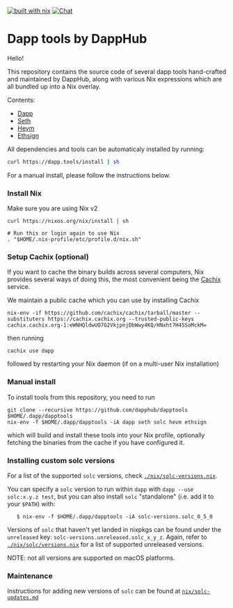 [![built with nix](https://builtwithnix.org/badge.svg)](https://builtwithnix.org)
[![Chat](https://img.shields.io/badge/community-chat-blue.svg?style=flat-square)](https://dapphub.chat)

# Dapp tools by DappHub

Hello!

This repository contains the source code of several dapp tools
hand-crafted and maintained by DappHub, along with various Nix
expressions which are all bundled up into a Nix overlay.

Contents:

- [Dapp](./src/dapp)
- [Seth](./src/seth)
- [Hevm](./src/hevm)
- [Ethsign](./src/hevm)

All dependencies and tools can be automaticaly installed by running:
```sh
curl https://dapp.tools/install | sh
```

For a manual install, please follow the instructions below.

### Install Nix

Make sure you are using Nix v2

    curl https://nixos.org/nix/install | sh

    # Run this or login again to use Nix
    . "$HOME/.nix-profile/etc/profile.d/nix.sh"

### Setup Cachix (optional)

If you want to cache the binary builds across several computers, Nix
provides several ways of doing this, the most convenient being
the [Cachix](https://cachix.org) service.

We maintain a public cache which you can use by installing Cachix

    nix-env -if https://github.com/cachix/cachix/tarball/master --substituters https://cachix.cachix.org --trusted-public-keys cachix.cachix.org-1:eWNHQldwUO7G2VkjpnjDbWwy4KQ/HNxht7H4SSoMckM=

then running

    cachix use dapp

followed by restarting your Nix daemon (if on a multi-user Nix installation)

### Manual install

To install tools from this repository, you need to run

    git clone --recursive https://github.com/dapphub/dapptools $HOME/.dapp/dapptools
    nix-env -f $HOME/.dapp/dapptools -iA dapp seth solc hevm ethsign

which will build and install these tools into your Nix profile, optionally
fetching the binaries from the cache if you have configured it.

### Installing custom solc versions

For a list of the supported `solc` versions, check
[`./nix/solc-versions.nix`](./nix/solc-versions.nix).

You can specify a `solc` version to run within `dapp` with `dapp --use
solc:x.y.z test`, but you can also install `solc` "standalone" (i.e. add it to
your `$PATH`) with:

```
   $ nix-env -f $HOME/.dapp/dapptools -iA solc-versions.solc_0_5_0
```

Versions of `solc` that haven't yet landed in nixpkgs can be found under the
`unreleased` key: `solc-versions.unreleased.solc_x_y_z`. Again, refer to
[`./nix/solc/versions.nix`](./nix/solc-versions.nix) for a list of supported
unreleased versions.

NOTE: not all versions are supported on macOS platforms.

### Maintenance

Instructions for adding new versions of `solc` can be found at
[`nix/solc-updates.md`](./nix/solc-updates.md)

